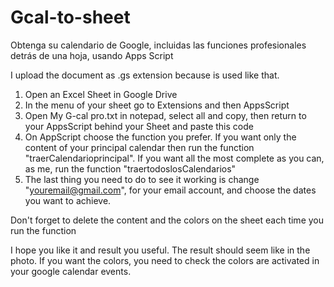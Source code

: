 # Gcal-to-sheet
Obtenga su calendario de Google, incluidas las funciones profesionales detrás de una hoja, usando Apps Script

I upload the document as .gs extension because is used like that.
1. Open an Excel Sheet in Google Drive
2. In the menu of your sheet go to Extensions and then AppsScript
3. Open My G-cal pro.txt in notepad, select all and copy, then return to your AppsScript behind your Sheet and paste this code
4. On AppScript choose the function you prefer. If you want only the content of your principal calendar then run the function "traerCalendarioprincipal". If you want all the most complete as you can, as me, run the function "traertodoslosCalendarios"
5. The last thing you need to do to see it working is change "youremail@gmail.com", for your email account, and choose the dates you want to achieve.

Don't forget to delete the content and the colors on the sheet each time you run the function

I hope you like it and result you useful. The result should seem like in the photo. If you want the colors, you need to check the colors are activated in your google calendar events.
